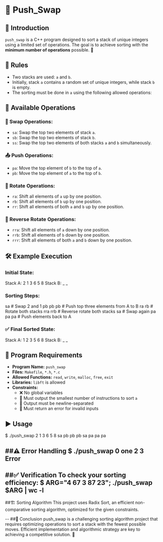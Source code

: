 # 🚀 Push_Swap

## 📌 Introduction
`push_swap` is a C++ program designed to sort a stack of unique integers using a limited set of operations. The goal is to achieve sorting with the **minimum number of operations** possible. 🎯

## 📜 Rules
- Two stacks are used: `a` and `b`.
- Initially, stack `a` contains a random set of unique integers, while stack `b` is empty.
- The sorting must be done in `a` using the following allowed operations:

## 🔄 Available Operations
### 🔀 Swap Operations:
- `sa`: Swap the top two elements of stack `a`.
- `sb`: Swap the top two elements of stack `b`.
- `ss`: Swap the top two elements of both stacks `a` and `b` simultaneously.

### 📤 Push Operations:
- `pa`: Move the top element of `b` to the top of `a`.
- `pb`: Move the top element of `a` to the top of `b`.

### 🔁 Rotate Operations:
- `ra`: Shift all elements of `a` up by one position.
- `rb`: Shift all elements of `b` up by one position.
- `rr`: Shift all elements of both `a` and `b` up by one position.

### 🔄 Reverse Rotate Operations:
- `rra`: Shift all elements of `a` down by one position.
- `rrb`: Shift all elements of `b` down by one position.
- `rrr`: Shift all elements of both `a` and `b` down by one position.

## 🛠 Example Execution
### Initial State:
Stack A: 2 1 3 6 5 8 Stack B: _ _

### Sorting Steps:
sa # Swap 2 and 1
pb
pb
pb # Push top three elements from A to B
ra
rb # Rotate both stacks
rra
rrb # Reverse rotate both stacks
sa # Swap again
pa
pa
pa # Push elements back to A

### ✅ Final Sorted State:
Stack A: 1 2 3 5 6 8 Stack B: _ _

## 📌 Program Requirements
- **Program Name:** `push_swap`
- **Files:** `Makefile`, `*.h`, `*.c`
- **Allowed Functions:** `read`, `write`, `malloc`, `free`, `exit`
- **Libraries:** `libft` is allowed
- **Constraints:**
  - ❌ No global variables
  - 🔢 Must output the smallest number of instructions to sort `a`
  - 📝 Output must be newline-separated
  - 🚨 Must return an error for invalid inputs

## ▶️ Usage
$ ./push_swap 2 1 3 6 5 8
sa
pb
pb
pb
sa
pa
pa
pa

##⚠️ Error Handling
$ ./push_swap 0 one 2 3
Error
--
##✅ Verification
To check your sorting efficiency:
$ ARG="4 67 3 87 23"; ./push_swap $ARG | wc -l
--
##🏗 Sorting Algorithm
This project uses Radix Sort, an efficient non-comparative sorting algorithm, optimized for the given constraints.

--
##🎯 Conclusion
push_swap is a challenging sorting algorithm project that requires optimizing operations to sort a stack with the fewest possible moves. Efficient implementation and algorithmic strategy are key to achieving a competitive solution. 🚀
